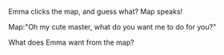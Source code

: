 Emma clicks the map, and guess what? Map speaks!

Map:"Oh my cute master, what do you want me to do for you?"

What does Emma want from the map?